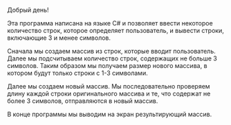 Добрый день!

Эта программа написана на языке C# и позволяет ввести некоторое количество строк, которое определяет пользователь, и вывести строки, включающие 3 и менее символов.

Сначала мы создаем массив из строк, которые вводит пользователь. Далее мы подсчитываем количество строк, содержащих не больше 3 символов. Таким образом мы получаем размер нового массива, в котором будут только строки с 1-3 символами.

Далее мы создаем новый массив. Мы последовательно проверяем длину каждой строки оригинального массива и те, что содержат не более 3 символов, отправляются в новый массив.

В конце программы мы выводим на экран результирующий массив.